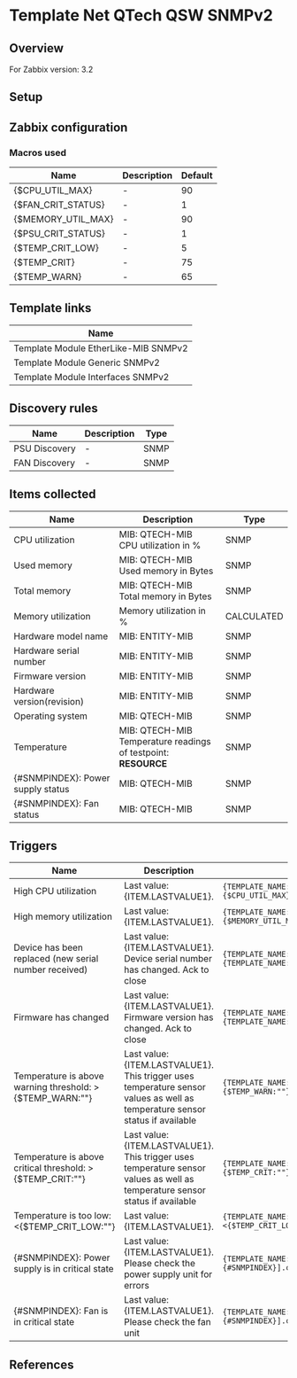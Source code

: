 
# Template Net QTech QSW SNMPv2

## Overview

For Zabbix version: 3.2  

## Setup


## Zabbix configuration


### Macros used

|Name|Description|Default|
|----|-----------|-------|
|{$CPU_UTIL_MAX}|-|90|
|{$FAN_CRIT_STATUS}|-|1|
|{$MEMORY_UTIL_MAX}|-|90|
|{$PSU_CRIT_STATUS}|-|1|
|{$TEMP_CRIT_LOW}|-|5|
|{$TEMP_CRIT}|-|75|
|{$TEMP_WARN}|-|65|

## Template links

|Name|
|----|
|Template Module EtherLike-MIB SNMPv2|
|Template Module Generic SNMPv2|
|Template Module Interfaces SNMPv2|

## Discovery rules

|Name|Description|Type|
|----|-----------|----|
|PSU Discovery|-|SNMP|
|FAN Discovery|-|SNMP|

## Items collected

|Name|Description|Type|
|----|-----------|----|
|CPU utilization|MIB: QTECH-MIB</br>CPU utilization in %|SNMP|
|Used memory|MIB: QTECH-MIB</br>Used memory in Bytes|SNMP|
|Total memory|MIB: QTECH-MIB</br>Total memory in Bytes|SNMP|
|Memory utilization|Memory utilization in %|CALCULATED|
|Hardware model name|MIB: ENTITY-MIB</br>|SNMP|
|Hardware serial number|MIB: ENTITY-MIB</br>|SNMP|
|Firmware version|MIB: ENTITY-MIB</br>|SNMP|
|Hardware version(revision)|MIB: ENTITY-MIB</br>|SNMP|
|Operating system|MIB: QTECH-MIB</br>|SNMP|
|Temperature|MIB: QTECH-MIB</br>Temperature readings of testpoint: __RESOURCE__|SNMP|
|{#SNMPINDEX}: Power supply status|MIB: QTECH-MIB</br>|SNMP|
|{#SNMPINDEX}: Fan status|MIB: QTECH-MIB</br>|SNMP|


## Triggers

|Name|Description|Expression|Severity|
|----|-----------|----|----|
|High CPU utilization|Last value: {ITEM.LASTVALUE1}.|`{TEMPLATE_NAME:system.cpu.util[switchCpuUsage.0].avg(5m)}>{$CPU_UTIL_MAX}`|AVERAGE|
|High memory utilization|Last value: {ITEM.LASTVALUE1}.|`{TEMPLATE_NAME:vm.memory.pused[vm.memory.pused.0].avg(5m)}>{$MEMORY_UTIL_MAX}`|AVERAGE|
|Device has been replaced (new serial number received)|Last value: {ITEM.LASTVALUE1}.</br>Device serial number has changed. Ack to close|`{TEMPLATE_NAME:system.hw.serialnumber.diff()}=1 and {TEMPLATE_NAME:system.hw.serialnumber.strlen()}>0`|INFO|
|Firmware has changed|Last value: {ITEM.LASTVALUE1}.</br>Firmware version has changed. Ack to close|`{TEMPLATE_NAME:system.hw.firmware.diff()}=1 and {TEMPLATE_NAME:system.hw.firmware.strlen()}>0`|INFO|
|Temperature is above warning threshold: >{$TEMP_WARN:""}|Last value: {ITEM.LASTVALUE1}.</br>This trigger uses temperature sensor values as well as temperature sensor status if available|`{TEMPLATE_NAME:sensor.temp.value[switchTemperature.0].avg(5m)}>{$TEMP_WARN:""}`|WARNING|
|Temperature is above critical threshold: >{$TEMP_CRIT:""}|Last value: {ITEM.LASTVALUE1}.</br>This trigger uses temperature sensor values as well as temperature sensor status if available|`{TEMPLATE_NAME:sensor.temp.value[switchTemperature.0].avg(5m)}>{$TEMP_CRIT:""}`|HIGH|
|Temperature is too low: <{$TEMP_CRIT_LOW:""}|Last value: {ITEM.LASTVALUE1}.|`{TEMPLATE_NAME:sensor.temp.value[switchTemperature.0].avg(5m)}<{$TEMP_CRIT_LOW:""}`|AVERAGE|
|{#SNMPINDEX}: Power supply is in critical state|Last value: {ITEM.LASTVALUE1}.</br>Please check the power supply unit for errors|`{TEMPLATE_NAME:sensor.psu.status[sysPowerStatus.{#SNMPINDEX}].count(#1,{$PSU_CRIT_STATUS},eq)}=1`|AVERAGE|
|{#SNMPINDEX}: Fan is in critical state|Last value: {ITEM.LASTVALUE1}.</br>Please check the fan unit|`{TEMPLATE_NAME:sensor.fan.status[sysFanStatus.{#SNMPINDEX}].count(#1,{$FAN_CRIT_STATUS},eq)}=1`|AVERAGE|

## References

